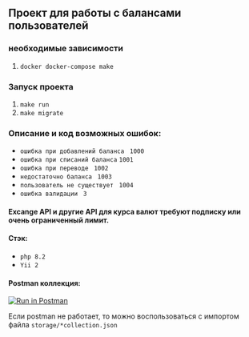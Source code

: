 ## Проект для работы с балансами пользователей

### необходимые зависимости
1. `docker docker-compose make`

### Запуск проекта
1. `make run`
1. `make migrate`

### Описание и код возможных ошибок:

* `ошибка при добавлений баланса ` `1000`
* `ошибка при списаний баланса` `1001`
* `ошибка при переводе ` `1002`
* `недостаточно баланса ` `1003`
* `пользователь не существует ` `1004`
* `ошибка валидации ` `3`


#### Excange API и другие API для курса валют требуют подписку или очень ограниченный лимит.

#### Стэк:

* `php 8.2`
* `Yii 2`


#### Postman коллекция:

[![Run in Postman](https://run.pstmn.io/button.svg)](https://god.gw.postman.com/run-collection/15905625-7c90b71d-0e69-41e0-92c7-d612ce13104e?action=collection%2Ffork&source=rip_markdown&collection-url=entityId%3D15905625-7c90b71d-0e69-41e0-92c7-d612ce13104e%26entityType%3Dcollection%26workspaceId%3Df2402ce7-7a07-4685-8c72-a18ca5a07f94)

Если postman не работает, то можно воспользоваться с импортом файла `storage/*collection.json`